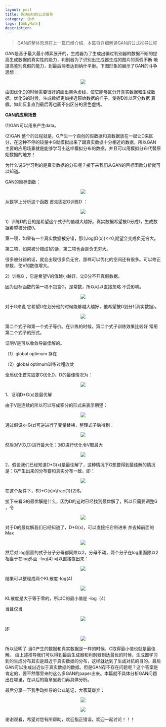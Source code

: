 ```yaml
---
layout: post
title: 传统GAN的公式推导
category: 技术
tags: [GAN,Math]
description: 
---
```


>GAN的整体思想在上一篇已经介绍，本篇将详细解读GAN的公式推导过程

GAN是基于最大最小博弈展开的，生成器为了生成出骗过判别器的数据不断的提高生成数据的真实性的能力，判别器为了识别出生成器生成的图片的真假不断
地提高鉴别真假的能力，到最后两者达到纳什平衡。下图形象的展示了GAN的斗争思想：

<p align="center">
    <img src="/assets/img/GAN/DGgame.jpg">
</p>

由图优化D的时候需要很好的画出黑色虚线，使它能够区分开真实数据和生成数据。优化G的时候，生成数据更加接近原始数据的样子，使得D难以区分数据
真假。如此反复直到最后再也画不出区分的黑色虚线。

**GAN的应用场景**

(1)GAN可以用来产生data。

(2)GAN 整个的过程就是，G产生一个自创的假数据和真数据放在一起让D来区分，在这种不停的较量中G就模拟出来了跟真实数据十分相近的数据。所以GAN
主要的应用场景就是能够学习出这样模拟分布的数据，并且可以用模拟分布代替原始数据的地方！

为什么说G学习到的是真实数据的分布呢？接下来我们从GAN的目标函数分析就可以知道。

GAN的目标函数：

<p align="center">
    <img src="/assets/img/GAN/objective.jpg">
</p>

从数学上分析这个函数
首先固定G训练D ：

<p align="center">
    <img src="/assets/img/GAN/Dtrain.jpg">
</p>

1）训练D的目的是希望这个式子的值越大越好。真实数据希望被D分成1，生成数据希望被分成0。

第一项，如果有一个真实数据被分错，那么log(D(x))<<0,期望会变成负无穷大。

第二项，如果被分错成1的话，第二项也会是负无穷大。

很多被分错的话，就会出现很多负无穷，那样可以优化的空间还有很多。可以修正参数，使V的数值增大。

2）训练G ，它是希望V的值越小越好，让D分不开真假数据。

因为目标函数的第一项不包含G，是常数，所以可以直接忽略 不受影响。

<p align="center">
    <img src="/assets/img/GAN/Gtrain.jpg">
</p>

对于G来说 它希望D在划分他的时候能够越大越好，他希望被D划分1(真实数据)。

<p align="center">
    <img src="/assets/img/GAN/Gtransform.jpg">
</p>

第二个式子和第一个式子等价。在训练的时候，第二个式子训练效果比较好 常用第二个式子的形式。

证明V是可以收敛导最佳解的。

（1）global optimum 存在

（2）global optimum训练过程收敛

全局优化首先固定G优化D，D的最佳情况为：

<p align="center">
    <img src="/assets/img/GAN/Doptimizer.jpg">
</p>

1、证明D*G(x)是最优解

由于V是连续的所以可以写成积分的形式来表示期望：

<p align="center">
    <img src="/assets/img/GAN/Dequation1.jpg">
</p>

通过假设x=G(z)可逆进行了变量替换，整理式子后得到：

<p align="center">
    <img src="/assets/img/GAN/Dequation2.jpg">
</p>

然后对V(G,D)进行最大化：对D进行优化令V取最大

<p align="center">
    <img src="/assets/img/GAN/Dequation3.jpg">
</p>

2、假设我们已经知道D*G(x)是最佳解了，这种情况下G想要得到最佳解的情况是：G产生出来的分布要和真实分布一致，即：

<p align="center">
    <img src="/assets/img/GAN/Gequation1.jpg">
</p>

在这个条件下，$D*G(x)=\frac{1}{2}$。

接下来看G的最优解是什么，因为D的这时已经找到最优解了，所以只需要调整G ，令

<p align="center">
    <img src="/assets/img/GAN/Gequation2.jpg">
</p>

对于D的最优解我们已经知道了，D*G(x)，可以直接把它带进来 并去掉前面的Max

<p align="center">
    <img src="/assets/img/GAN/Gequation3.jpg">
</p>

然后对 log里面的式子分子分母都同除以2，分母不动，两个分子在log里面除以2 相当于在log外面 -log(4) 可以直接提出来：

<p align="center">
    <img src="/assets/img/GAN/Gequation4.jpg">
</p>

结果可以整理成两个KL散度-log(4)

<p align="center">
    <img src="/assets/img/GAN/Gequation5.jpg">
</p>

KL散度是大于等于零的，所以C的最小值是 -log（4）

当且仅当

<p align="center">
    <img src="/assets/img/GAN/Gequation6.jpg">
</p>

即

<p align="center">
    <img src="/assets/img/GAN/Gequation7.jpg">
</p>

所以证明了 当G产生的数据和真实数据是一样的时候，C取得最小值也就是最佳解。
由上述推导我们可以得到最后生成器和判别器到达最优的时候，生成器学习到的生成分布其实是趋近于真实数据的分布，这样就达到了生成对抗的目的。最后
GAN可以生成出近似于真实数据的数据。但是GAN存不存在问题呢？这个答案是肯定的，要不然哪里来的这么多GAN的paper出来。本篇就不具体分析GAN问题
出在哪里，在以后的篇章里我们再具体分析。

最后分享一下我手动推导的公式笔记，大家莫嫌弃：

<p align="center">
    <img src="/assets/img/GAN/GANequation1.png">
</p>

<p align="center">
    <img src="/assets/img/GAN/GANequation2.png">
</p>

谢谢观看，希望对您有所帮助，欢迎指正错误，欢迎一起讨论！！！